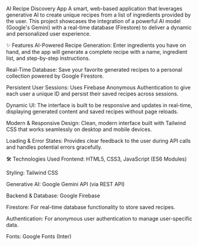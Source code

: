 AI Recipe Discovery App
A smart, web-based application that leverages generative AI to create unique recipes from a list of ingredients provided by the user. This project showcases the integration of a powerful AI model (Google's Gemini) with a real-time database (Firestore) to deliver a dynamic and personalized user experience.

✨ Features
AI-Powered Recipe Generation: Enter ingredients you have on hand, and the app will generate a complete recipe with a name, ingredient list, and step-by-step instructions.

Real-Time Database: Save your favorite generated recipes to a personal collection powered by Google Firestore.

Persistent User Sessions: Uses Firebase Anonymous Authentication to give each user a unique ID and persist their saved recipes across sessions.

Dynamic UI: The interface is built to be responsive and updates in real-time, displaying generated content and saved recipes without page reloads.

Modern & Responsive Design: Clean, modern interface built with Tailwind CSS that works seamlessly on desktop and mobile devices.

Loading & Error States: Provides clear feedback to the user during API calls and handles potential errors gracefully.

🛠️ Technologies Used
Frontend: HTML5, CSS3, JavaScript (ES6 Modules)

Styling: Tailwind CSS

Generative AI: Google Gemini API (via REST API)

Backend & Database: Google Firebase

Firestore: For real-time database functionality to store saved recipes.

Authentication: For anonymous user authentication to manage user-specific data.

Fonts: Google Fonts (Inter)

